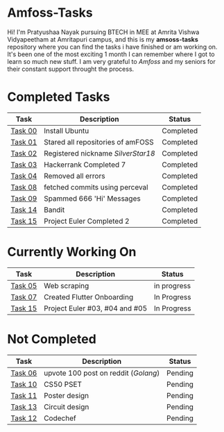 # **Amfoss-Tasks** 

Hi! I'm Pratyushaa Nayak pursuing BTECH in MEE at Amrita Vishwa Vidyapeetham at Amritapuri campus, and this is my **amsoss-tasks** repository where you can find the tasks i have finished or am working on. It's been one of the most exciting 1 month I can remember where I got to learn so much new stuff. I am very grateful to *Amfoss* and my seniors for their constant support throught the process.



 # Completed Tasks 
 | Task | Description | Status |
 | --- | --- | --- | 
 | [Task 00](https://github.com/SilverStar18/amfoss-tasks/tree/main/task-0) | Install Ubuntu | Completed |
 | [Task 01](https://github.com/SilverStar18/amfoss-tasks/tree/main/task-1) | Stared all repositories of amFOSS | Completed |
 | [Task 02](https://github.com/SilverStar18/amfoss-tasks/tree/main/task-2) | Registered nickname *SilverStar18* | Completed | 
 | [Task 03](https://github.com/SilverStar18/amfoss-tasks/tree/main/task-3) | Hackerrank Completed 7 | Completed | 
 | [Task 04](https://github.com/SilverStar18/amfoss-tasks/tree/main/task-4) | Removed all errors | Completed |    
 | [Task 08](https://github.com/SilverStar18/amfoss-tasks/tree/main/task-8) | fetched commits using perceval | Completed |
 | [Task 09](https://github.com/SilverStar18/amfoss-tasks/tree/main/task-9) | Spammed 666 'Hi' Messages | Completed |   
 | [Task 14](https://github.com/SilverStar18/amfoss-tasks/tree/main/task-14) | Bandit | Completed |
 | [Task 15](https://github.com/SilverStar18/amfoss-tasks/tree/main/task-15) | Project Euler Completed 2 | Completed |
 </n>
 
 
 # Currently Working On 
 | Task | Description | Status | 
 | --- | --- | --- |  
 | [Task 05](https://github.com/SilverStar18/amfoss-tasks/tree/main/task-5) | Web scraping | in progress |
 | [Task 07](https://github.com/SilverStar18/amfoss-tasks/tree/main/task-7) | Created Flutter Onboarding | In Progress |
 | [Task 15]() | Project Euler #03, #04 and #05 | In Progress |
 
 
 
 
 # Not Completed 
 | Task | Description | Status | 
 | --- | --- | --- | 
 | [Task 06]() | upvote 100 post on reddit (*Golang*) | Pending |  
 | [Task 10]() | CS50 PSET | Pending | 
 | [Task 11]() | Poster design | Pending |
 | [Task 13]() | Circuit design | Pending |
 | [Task 12]() | Codechef | Pending | 
 
